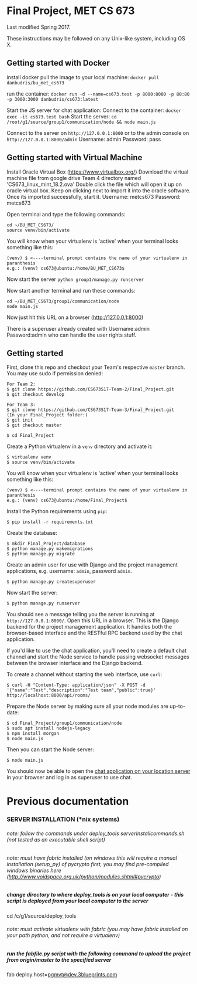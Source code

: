 # Final Project, MET CS 673

Last modified Spring 2017.

These instructions may be followed on any Unix-like system, including OS X.

## Getting started with Docker
install docker
pull the image to your local machine: 
`docker pull danbudris/bu_met_cs673`

run the container:
`docker run -d --name=cs673.test -p 8000:8000 -p 80:80 -p 3000:3000 danbudris/cs673:latest`

Start the JS server for chat application:
  Connect to the container: `docker exec -it cs673.test bash`
  Start the server: `cd /root/g1/source/group1/communication/node && node main.js`

Connect to the server on `http://127.0.0.1:8000` or to the admin console on `http://127.0.0.1:8000/admin` 
Username: admin
Password: pass

## Getting started with Virtual Machine
Install Oracle Virtual Box (https://www.virtualbox.org/)
Download the virtual machine file from google drive Team 4 directory named 'CS673_linux_mint_18.2.ova'
Double click the file which will open it up on oracle virtual box. Keep on clicking next to import it into the oracle software.
Once its imported successfully, start it. 
Username: metcs673 Password: metcs673

Open terminal and type the following commands:
```
cd ~/BU_MET_CS673/
source venv/bin/activate
```

You will know when your virtualenv is 'active' when your terminal looks something like this:

```
(venv) $ <----terminal prompt contains the name of your virtualenv in paranthesis
e.g.: (venv) cs673@ubuntu:/home/BU_MET_CS673$ 
```

Now start the server
`
python group1/manage.py runserver
`

Now start another terminal and run these commands:
```
cd ~/BU_MET_CS673/group1/communication/node
node main.js
```

Now just hit this URL on a browser (http://127.0.0.1:8000)

There is a superuser already created with Username:admin Password:admin who can handle the user rights stuff.

## Getting started

First, clone this repo and checkout your Team's respective `master` branch. You may use sudo if permission denied:

```
For Team 2:
$ git clone https://github.com/CS673S17-Team-2/Final_Project.git
$ git checkout develop

For Team 3:
$ git clone https://github.com/CS673S17-Team-3/Final_Project.git
(In your Final_Project folder:)
$ git init
$ git checkout master

$ cd Final_Project
```

Create a Python virtualenv in a `venv` directory and activate it:

```
$ virtualenv venv
$ source venv/bin/activate
```

You will know when your virtualenv is 'active' when your terminal looks something like this:
```
(venv) $ <----terminal prompt contains the name of your virtualenv in paranthesis
e.g.: (venv) cs673@ubuntu:/home/Final_Project$ 
```

Install the Python requirements using `pip`:

```
$ pip install -r requirements.txt
```

Create the database:

```
$ mkdir Final_Project/database
$ python manage.py makemigrations
$ python manage.py migrate
```

Create an admin user for use with Django and the project management
applications, e.g. username: `admin`, password `admin`.

```
$ python manage.py createsuperuser
```

Now start the server:

```
$ python manage.py runserver
```

You should see a message telling you the server is running at
`http://127.0.0.1:8000/`. Open this URL in a browser. This is the Django backend
for the project management application. It handles both the browser-based
interface and the RESTful RPC backend used by the chat application.

If you'd like to use the chat application, you'll need to create a default chat
channel and start the Node service to handle passing websocket messages between
the browser interface and the Django backend.

To create a channel without starting the web interface, use `curl`:

```
$ curl -H "Content-Type: application/json" -X POST -d '{"name":"Test","description":"Test team","public":true}' http://localhost:8000/api/rooms/
```

Prepare the Node server by making sure all your node modules are up-to-date:

```
$ cd Final_Project/group1/communication/node
$ sudo apt install nodejs-legacy
$ npm install morgan
$ node main.js
```

Then you can start the Node server:

```
$ node main.js
```

You should now be able to open the [chat application on your location
server](http://127.0.0.1:8000/communication/) in your browser and log in as superuser to use
chat.


# Previous documentation

### SERVER INSTALLATION (*nix systems)
###### note: follow the commands under deploy_tools serverInstallcommands.sh (not tested as an executable shell script)
###### note: must have fabric installed (on windows this will require a manual installation (setup_py) of pycrypto first, you may find pre-compiled windows binaries here (http://www.voidspace.org.uk/python/modules.shtml#pycrypto)
##### change directory to where deploy_tools is on your local computer - this script is deployed from your local computer to the server
cd /c/g1/source/deploy_tools
###### note: must activate virtualenv with fabric (you may have fabric installed on your path python, and not require a virtualenv)
##### run the fabfile.py script with the following command to upload the project from origin/master to the specified server
fab deploy:host=pgmvt@dev.3blueprints.com

